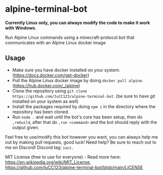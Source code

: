 # alpine-terminal-bot
**Currently Linux only, you can always modify the code to make it work with Windows.**

Run Alpine Linux commands using a minecraft-protocol bot that communicates with an Alpine Linux docker image

## Usage
- Make sure you have docker installed on your system. (https://docs.docker.com/get-docker)
- Pull the Alpine Linux docker image by doing `docker pull alpine`. (https://hub.docker.com/_/alpine)
- Clone the repository using `git clone https://github.com/IuCC123/alpine-terminal-bot`. (be sure to have git installed on your system as well)
- Install the packages required by doing `npm i` in the directory where the repository has been cloned.
- Run `node .` and wait until the bot's core has been setup, then do `,rebuild`, after that do `,run <command>` and the bot should reply with the output given.

Feel free to use/modify this bot however you want, you can always help me out by making pull requests, good luck!
Need help? Be sure to reach out to me on Discord! Discord tag: `iucc.`

MIT License (free to use for everyone) - Read more here: https://en.wikipedia.org/wiki/MIT_License, https://github.com/IuCC123/alpine-terminal-bot/blob/main/LICENSE
